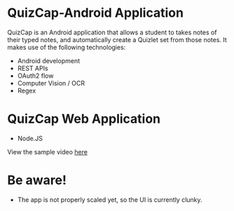 # QuizCap-Android Application

QuizCap is an Android application that allows a student to takes notes of their typed notes, and automatically create a Quizlet set from those notes.
It makes use of the following technologies:
  - Android development
  - REST APIs
  - OAuth2 flow
  - Computer Vision / OCR
  - Regex

# QuizCap Web Application

  - Node.JS

View the sample video [here](https://streamable.com/y89t2)

# Be aware!

  - The app is not properly scaled yet, so the UI is currently clunky.
